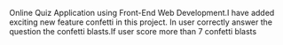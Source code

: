 Online Quiz Application using Front-End Web Development.I have added exciting new feature confetti in this project.
In user correctly answer the question the confetti blasts.If user score more than 7 confetti blasts
